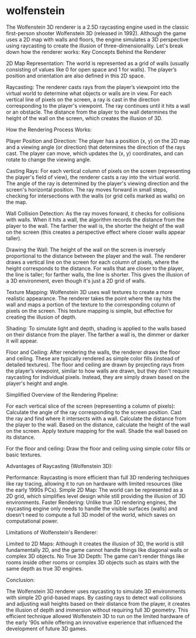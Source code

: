 # wolfenstein

The Wolfenstein 3D renderer is a 2.5D raycasting engine used in the classic first-person shooter Wolfenstein 3D (released in 1992). Although the game uses a 2D map with walls and floors, the engine simulates a 3D perspective using raycasting to create the illusion of three-dimensionality. Let's break down how the renderer works:
Key Concepts Behind the Renderer

2D Map Representation:
        The world is represented as a grid of walls (usually consisting of values like 0 for open space and 1 for walls).
        The player’s position and orientation are also defined in this 2D space.

Raycasting:
        The renderer casts rays from the player’s viewpoint into the virtual world to determine what objects or walls are in view.
        For each vertical line of pixels on the screen, a ray is cast in the direction corresponding to the player's viewpoint.
        The ray continues until it hits a wall or an obstacle.
        The distance from the player to the wall determines the height of the wall on the screen, which creates the illusion of 3D.

How the Rendering Process Works:

Player Position and Direction:
        The player has a position (x, y) on the 2D map and a viewing angle (or direction) that determines the direction of the rays cast.
        The player can move, which updates the (x, y) coordinates, and can rotate to change the viewing angle.

Casting Rays:
        For each vertical column of pixels on the screen (representing the player's field of view), the renderer casts a ray into the virtual world.
        The angle of the ray is determined by the player's viewing direction and the screen's horizontal position.
        The ray moves forward in small steps, checking for intersections with the walls (or grid cells marked as walls) on the map.

Wall Collision Detection:
        As the ray moves forward, it checks for collisions with walls. When it hits a wall, the algorithm records the distance from the player to the wall.
        The farther the wall is, the shorter the height of the wall on the screen (this creates a perspective effect where closer walls appear taller).

Drawing the Wall:
        The height of the wall on the screen is inversely proportional to the distance between the player and the wall.
        The renderer draws a vertical line on the screen for each column of pixels, where the height corresponds to the distance.
        For walls that are closer to the player, the line is taller; for farther walls, the line is shorter.
        This gives the illusion of a 3D environment, even though it's just a 2D grid of walls.

Texture Mapping:
        Wolfenstein 3D uses wall textures to create a more realistic appearance. The renderer takes the point where the ray hits the wall and maps a portion of the texture to the corresponding column of pixels on the screen.
        This texture mapping is simple, but effective for creating the illusion of depth.

Shading:
        To simulate light and depth, shading is applied to the walls based on their distance from the player. The farther a wall is, the dimmer or darker it will appear.

Floor and Ceiling:
        After rendering the walls, the renderer draws the floor and ceiling. These are typically rendered as simple color fills (instead of detailed textures).
        The floor and ceiling are drawn by projecting rays from the player’s viewpoint, similar to how walls are drawn, but they don't require raycasting for individual pixels. Instead, they are simply drawn based on the player's height and angle.

Simplified Overview of the Rendering Pipeline:

For each vertical slice of the screen (representing a column of pixels):
        Calculate the angle of the ray corresponding to the screen position.
        Cast the ray and find where it intersects with a wall.
        Calculate the distance from the player to the wall.
        Based on the distance, calculate the height of the wall on the screen.
        Apply texture mapping for the wall.
        Shade the wall based on its distance.

For the floor and ceiling:
        Draw the floor and ceiling using simple color fills or basic textures.

Advantages of Raycasting (Wolfenstein 3D):

Performance: Raycasting is more efficient than full 3D rendering techniques like ray tracing, allowing it to run on hardware with limited resources (like the early 1990s PCs).
    Simple 2D Map: The world can be represented as a 2D grid, which simplifies level design while still providing the illusion of 3D environments.
    Faster Rendering: Unlike true 3D rendering engines, the raycasting engine only needs to handle the visible surfaces (walls) and doesn't need to compute a full 3D model of the world, which saves on computational power.

Limitations of Wolfenstein's Renderer:

Limited to 2D Maps: Although it creates the illusion of 3D, the world is still fundamentally 2D, and the game cannot handle things like diagonal walls or complex 3D objects.
    No True 3D Depth: The game can't render things like rooms inside other rooms or complex 3D objects such as stairs with the same depth as true 3D engines.

Conclusion:

The Wolfenstein 3D renderer uses raycasting to simulate 3D environments with simple 2D grid-based maps. By casting rays to detect wall collisions and adjusting wall heights based on their distance from the player, it creates the illusion of depth and immersion without requiring full 3D geometry. This efficient technique allowed Wolfenstein 3D to run on the limited hardware of the early '90s while offering an innovative experience that influenced the development of future 3D games.
